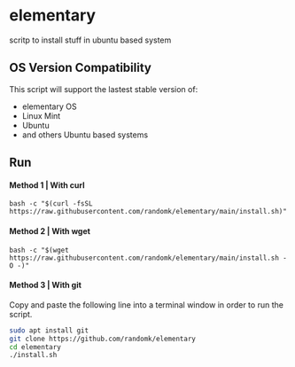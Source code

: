 # elementary
scritp to install stuff in ubuntu based system


## OS Version Compatibility
This script will support the lastest stable version of:
- elementary OS
- Linux Mint
- Ubuntu
- and others Ubuntu based systems

## Run
#### Method 1 | With curl
```shell
bash -c "$(curl -fsSL https://raw.githubusercontent.com/randomk/elementary/main/install.sh)"
```

#### Method 2 | With wget
```shell
bash -c "$(wget https://raw.githubusercontent.com/randomk/elementary/main/install.sh -O -)"
```
#### Method 3 | With git
Copy and paste the following line into a terminal window in order to run the script.

```bash
sudo apt install git
git clone https://github.com/randomk/elementary
cd elementary
./install.sh
```
